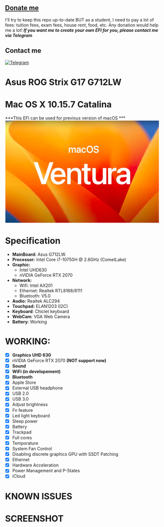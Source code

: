 ## [Donate me](https://paypal.me/vtlam98)
I'll try to keep this repo up-to-date BUT as a student, I need to pay a lot of fees: tuition fees, exam fees, house rent, food, etc.
Any donation would help me a lot!
***If you want me to create your own EFI for you, please contact me via Telegram***

## Contact me
[![Telegram](https://img.shields.io/badge/Chat_on-Telegram-blue.svg)](https://t.me/tunglamvghy)

# Asus ROG Strix G17 G712LW
# Mac OS X 10.15.7 Catalina 
***This EFI can be used for previous version of macOS ***
![Alt text](https://github.com/tunglamvghy/AsusS530UN-hackintosh/raw/master/Screenshoot/os.png)
# Specification
- **MainBoard:** Asus G712LW.
- **Processor:** Intel Core i7-10750H @ 2.6GHz (CometLake)
- **Graphic:** 
  + Intel UHD630
  + nVIDIA GeForce RTX 2070
- **Network:**
  + Wifi: Intel AX201 
  + Ethernet: Realtek RTL8168/8111
  + Bluetooth: V5.0 
- **Audio:** Realtek ALC294 
- **Touchpad:** ELAN1203 (I2C) 
- **Keyboard**: Chiclet keyboard 
- **WebCam**: VGA Web Camera
- **Battery**: Working

# WORKING:
- [x] **Graphics UHD 630**
- [x] nVIDIA GeForce RTX 2070 **(NOT support now)**
- [x] **Sound**
- [x] **WiFi (in developement)**
- [x] **Bluetooth** 
- [x] Apple Store
- [x] External USB headphone
- [x] USB 2.0
- [x] USB 3.0
- [x] Adjust brightness
- [x] Fn feature 
- [x] Led light keyboard
- [x] Sleep power
- [x] Battery
- [x] Trackpad
- [x] Full cores
- [x] Temporature
- [x] System Fan Control
- [x] Disabling discrete graphics GPU with SSDT Patching
- [x] Ethernet
- [x] Hardware Acceleration
- [x] Power Management and P-States
- [x] iCloud 

# KNOWN ISSUES

# SCREENSHOT

